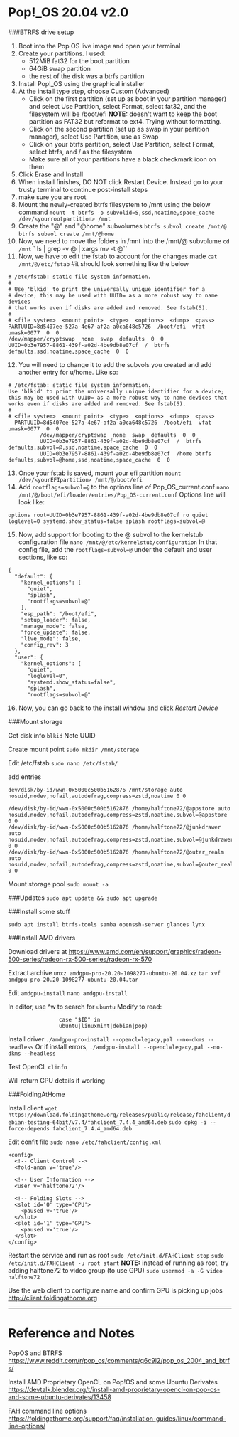 # Pop!_OS 20.04 v2.0

###BTRFS drive setup

1. Boot into the Pop OS live image and open your terminal
2. Create your partitions. I used:
	- 512MiB fat32 for the boot partition
	- 64GiB swap partition
	- the rest of the disk was a btrfs partition
3. Install Pop!_OS using the graphical installer
4. At the install type step, choose Custom (Advanced)
	- Click on the first partition (set up as boot in your partition manager) and select Use Partition, select Format, select fat32, and the filesystem will be /boot/efi **NOTE:** doesn't want to keep the boot partition as FAT32 but reformat to ext4. Trying without formatting.
	- Click on the second partition (set up as swap in your partition manager), select Use Partition, use as Swap
	- Click on your btrfs partition, select Use Partition, select Format, select btrfs, and / as the filesystem
	- Make sure all of your partitions have a black checkmark icon on them
5. Click Erase and Install
6. When install finishes, DO NOT click Restart Device. Instead go to your trusty terminal to continue post-install steps
7. make sure you are root
8. Mount the newly-created btrfs filesystem to /mnt using the below command
`mount -t btrfs -o subvolid=5,ssd,noatime,space_cache /dev/<yourrootpartition> /mnt`
9. Create the "@" and "@home" subvolumes
`btrfs subvol create /mnt/@`
`btrfs subvol create /mnt/@home`
10. Now, we need to move the folders in /mnt into the /mnt/@ subvolume
`cd /mnt`
` ls | grep -v @ | xargs mv -t @``
11. Now, we have to edit the fstab to account for the changes made
`cat /mnt/@/etc/fstab` #it should look something like the below

```
# /etc/fstab: static file system information.
#
# Use 'blkid' to print the universally unique identifier for a
# device; this may be used with UUID= as a more robust way to name devices
# that works even if disks are added and removed. See fstab(5).
#
# <file system>  <mount point>  <type>  <options>  <dump>  <pass>
PARTUUID=8d5407ee-527a-4e67-af2a-a0ca648c5726  /boot/efi  vfat  umask=0077  0  0
/dev/mapper/cryptswap  none  swap  defaults  0  0
UUID=0b3e7957-8861-439f-a02d-4be9db8e07cf  /  btrfs defaults,ssd,noatime,space_cache  0  0
```

12. You will need to change it to add the subvols you created and add another entry for u/home. Like so:

```
# /etc/fstab: static file system information.
Use 'blkid' to print the universally unique identifier for a device; this may be used with UUID= as a more robust way to name devices that works even if disks are added and removed. See fstab(5).
#
# <file system>  <mount point>  <type>  <options>  <dump>  <pass>
  PARTUUID=8d5407ee-527a-4e67-af2a-a0ca648c5726  /boot/efi  vfat  umask=0077  0  0
          /dev/mapper/cryptswap  none  swap  defaults  0  0
          UUID=0b3e7957-8861-439f-a02d-4be9db8e07cf  /  btrfs  defaults,subvol=@,ssd,noatime,space_cache  0  0
          UUID=0b3e7957-8861-439f-a02d-4be9db8e07cf  /home btrfs defaults,subvol=@home,ssd,noatime,space_cache  0  0
```

13. Once your fstab is saved, mount your efi partition
`mount /dev/<yourEFIpartition> /mnt/@/boot/efi`
14.  Add `rootflags=subvol=@` to the options line of Pop_OS_current.conf
`nano /mnt/@/boot/efi/loader/entries/Pop_OS-current.conf`
Options line will look like:

```
options root=UUID=0b3e7957-8861-439f-a02d-4be9db8e07cf ro quiet loglevel=0 systemd.show_status=false splash rootflags=subvol=@ 
```

15. Now, add support for booting to the @ subvol to the kernelstub configuration file
`nano /mnt/@/etc/kernelstub/configuration`
In that config file, add the `rootflags=subvol=@` under the default and user sections, like so:

```
{
  "default": {
    "kernel_options": [
      "quiet",
      "splash",
      "rootflags=subvol=@"
    ],
    "esp_path": "/boot/efi",
    "setup_loader": false,
    "manage_mode": false,
    "force_update": false,
    "live_mode": false,
    "config_rev": 3
  },
  "user": {
    "kernel_options": [
      "quiet",
      "loglevel=0",
      "systemd.show_status=false",
      "splash",
      "rootflags=subvol=@"
```

16. Now, you can go back to the install window and click *Restart Device*

###Mount storage

Get disk info
`blkid`
Note UUID

Create mount point
`sudo mkdir /mnt/storage`

Edit /etc/fstab
`sudo nano /etc/fstab/`

add entries

```
dev/disk/by-id/wwn-0x5000c500b5162876 /mnt/storage auto nosuid,nodev,nofail,autodefrag,compress=zstd,noatime 0 0
```

```
/dev/disk/by-id/wwn-0x5000c500b5162876 /home/halftone72/@appstore auto nosuid,nodev,nofail,autodefrag,compress=zstd,noatime,subvol=@appstore 0 0
/dev/disk/by-id/wwn-0x5000c500b5162876 /home/halftone72/@junkdrawer auto nosuid,nodev,nofail,autodefrag,compress=zstd,noatime,subvol=@junkdrawer 0 0
/dev/disk/by-id/wwn-0x5000c500b5162876 /home/halftone72/@outer_realm auto nosuid,nodev,nofail,autodefrag,compress=zstd,noatime,subvol=@outer_realm 0 0
```

Mount storage pool
`sudo mount -a`

###Updates
`sudo apt update && sudo apt upgrade`

###Install some stuff

`sudo apt install btrfs-tools samba openssh-server glances lynx`

###Install AMD drivers

Download drivers at https://www.amd.com/en/support/graphics/radeon-500-series/radeon-rx-500-series/radeon-rx-570

Extract archive
`unxz amdgpu-pro-20.20-1098277-ubuntu-20.04.xz`
`tar xvf amdgpu-pro-20.20-1098277-ubuntu-20.04.tar`

Edit `amdgpu-install`
`nano amdgpu-install`

In editor,  use ^w to search for `ubuntu`
Modify to read:

```
				case "$ID" in
                ubuntu|linuxmint|debian|pop)
```

Install driver
`./amdgpu-pro-install --opencl=legacy,pal --no-dkms --headless`
Or if install errors,
`./amdgpu-install --opencl=legacy,pal --no-dkms --headless`

Test OpenCL
`clinfo`

Will return GPU details if working

###FoldingAtHome

Install client
`wget https://download.foldingathome.org/releases/public/release/fahclient/debian-testing-64bit/v7.4/fahclient_7.4.4_amd64.deb`
`sudo dpkg -i --force-depends fahclient_7.4.4_amd64.deb`

Edit confit file
`sudo nano /etc/fahclient/config.xml`

```
<config>
  <!-- Client Control -->
  <fold-anon v='true'/>

  <!-- User Information -->
  <user v='halftone72'/>

  <!-- Folding Slots -->
  <slot id='0' type='CPU'>
    <paused v='true'/> 
  </slot>              
  <slot id='1' type='GPU'>
    <paused v='true'/> 
  </slot>                      
</config> 
```

Restart the service and run as root
`sudo /etc/init.d/FAHClient stop`
`sudo /etc/init.d/FAHClient -u root start`
**NOTE:** instead of running as root, try adding halftone72 to video group (to use GPU)
`sudo usermod -a -G video halftone72`

Use the web client to configure name and confirm GPU is picking up jobs
http://client.foldingathome.org

---

# Reference and Notes
PopOS and BTRFS
https://www.reddit.com/r/pop_os/comments/g6c9l2/pop_os_2004_and_btrfs/

Install AMD Proprietary OpenCL on Pop!OS and some Ubuntu Derivates
https://devtalk.blender.org/t/install-amd-proprietary-opencl-on-pop-os-and-some-ubuntu-derivates/13458

FAH command line options
https://foldingathome.org/support/faq/installation-guides/linux/command-line-options/

